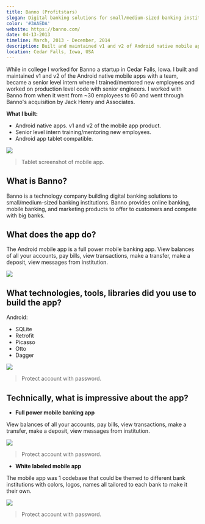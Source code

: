 ```yaml
---
title: Banno (Profitstars)
slogan: Digital banking solutions for small/medium-sized banking institutions.
color: '#3AAEDA'
website: https://banno.com/
date: 04-13-2013
timeline: March, 2013 - December, 2014
description: Built and maintained v1 and v2 of Android native mobile app with Banno from startup to getting acquired by Jack Henry and Associates.
location: Cedar Falls, Iowa, USA
---
```


While in college I worked for Banno a startup in Cedar Falls, Iowa. I built and maintained v1 and v2 of the Android native mobile apps with a team, became a senior level intern where I trained/mentored new employees and worked on production level code with senior engineers. I worked with Banno from when it went from ~30 employees to 60 and went through Banno's acquisition by Jack Henry and Associates.

**What I built:**

* Android native apps. v1 and v2 of the mobile app product.
* Senior level intern training/mentoring new employees.
* Android app tablet compatible.

![](/img/internships/banno/tablet.jpg)
> Tablet screenshot of mobile app.

## What is Banno?

Banno is a technology company building digital banking solutions to small/medium-sized banking institutions. Banno provides online banking, mobile banking, and marketing products to offer to customers and compete with big banks.

## What does the app do?

The Android mobile app is a full power mobile banking app. View balances of all your accounts, pay bills, view transactions, make a transfer, make a deposit, view messages from institution.

![](/img/internships/banno/dashboard.jpg)

## What technologies, tools, libraries did you use to build the app?

Android:

* SQLite
* Retrofit
* Picasso
* Otto
* Dagger

![](/img/internships/banno/password_protect.jpg)
> Protect account with password.

## Technically, what is impressive about the app?

* **Full power mobile banking app**

View balances of all your accounts, pay bills, view transactions, make a transfer, make a deposit, view messages from institution.

![](/img/internships/banno/transaction_details.jpg)
> Protect account with password.

* **White labeled mobile app**

The mobile app was 1 codebase that could be themed to different bank institutions with colors, logos, names all tailored to each bank to make it their own.

![](/img/internships/banno/transactions.jpg)
> Protect account with password.
